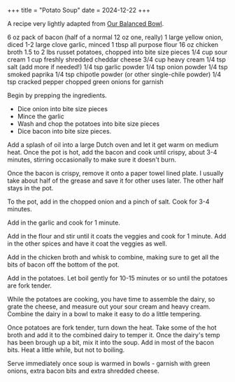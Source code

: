 +++
title = "Potato Soup"
date = 2024-12-22
+++

A recipe very lightly adapted from [Our Balanced Bowl](https://ourbalancedbowl.com/wprm_print/loaded-baked-potato-chowder).

6 oz pack of bacon (half of a normal 12 oz one, really)
1 large yellow onion, diced
1-2 large clove garlic, minced
1 tbsp all purpose flour
16 oz chicken broth
1.5 to 2 lbs russet potatoes, chopped into bite size pieces
1/4 cup sour cream
1 cup freshly shredded cheddar cheese
3/4 cup heavy cream
1/4 tsp salt (add more if needed!)
1/4 tsp garlic powder
1/4 tsp onion powder
1/4 tsp smoked paprika
1/4 tsp chipotle powder (or other single-chile powder)
1/4 tsp cracked pepper
chopped green onions for garnish

Begin by prepping the ingredients. 
 * Dice onion into bite size pieces
 * Mince the garlic
 * Wash and chop the potatoes into bite size pieces
 * Dice bacon into bite size pieces.

Add a splash of oil into a large Dutch oven and let it get warm on medium heat. Once the pot is hot, add the bacon and cook until crispy, about 3-4 minutes, stirring occasionally to make sure it doesn't burn.

Once the bacon is crispy, remove it onto a paper towel lined plate. I usually take about half of the grease and save it for other uses later. The other half stays in the pot.

To the pot, add in the chopped onion and a pinch of salt. Cook for 3-4 minutes.

Add in the garlic and cook for 1 minute.

Add in the flour and stir until it coats the veggies and cook for 1 minute. Add in the other spices and have it coat the veggies as well.

Add in the chicken broth and whisk to combine, making sure to get all the bits of bacon off the bottom of the pot.

Add in the potatoes. Let boil gently for 10-15 minutes or so until the potatoes are fork tender.

While the potatoes are cooking, you have time to assemble the dairy, so grate the cheese, and measure out your sour cream and heavy cream. Combine the dairy in a bowl to make it easy to do a little tempering.

Once potatoes are fork tender, turn down the heat. Take some of the hot broth and add it to the combined dairy to temper it. Once the dairy's temp has been brough up a bit, mix it into the soup. Add in most of the bacon bits. Heat a little while, but not to boiling.

Serve immediately once soup is warmed in bowls - garnish with green onions, extra bacon bits and extra shredded cheese.